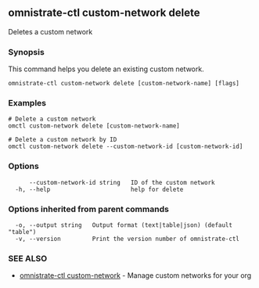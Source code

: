 ## omnistrate-ctl custom-network delete

Deletes a custom network

### Synopsis

This command helps you delete an existing custom network.

```
omnistrate-ctl custom-network delete [custom-network-name] [flags]
```

### Examples

```
# Delete a custom network
omctl custom-network delete [custom-network-name]

# Delete a custom network by ID
omctl custom-network delete --custom-network-id [custom-network-id]
```

### Options

```
      --custom-network-id string   ID of the custom network
  -h, --help                       help for delete
```

### Options inherited from parent commands

```
  -o, --output string   Output format (text|table|json) (default "table")
  -v, --version         Print the version number of omnistrate-ctl
```

### SEE ALSO

- [omnistrate-ctl custom-network](omnistrate-ctl_custom-network.md) - Manage custom networks for your org

